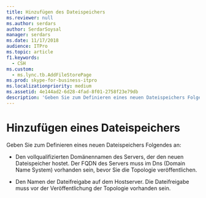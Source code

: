 ```yaml
---
title: Hinzufügen des Dateispeichers
ms.reviewer: null
ms.author: serdars
author: SerdarSoysal
manager: serdars
ms.date: 11/17/2018
audience: ITPro
ms.topic: article
f1.keywords:
  - CSH
ms.custom:
  - ms.lync.tb.AddFileStorePage
ms.prod: skype-for-business-itpro
ms.localizationpriority: medium
ms.assetid: 4e144ad2-6d28-4fad-8f01-2758f23e79db
description: 'Geben Sie zum Definieren eines neuen Dateispeichers Folgendes an:'
---
```


# <a name="add-file-store"></a>Hinzufügen eines Dateispeichers
 
Geben Sie zum Definieren eines neuen Dateispeichers Folgendes an:
  
- Den vollqualifizierten Domänennamen des Servers, der den neuen Dateispeicher hostet. Der FQDN des Servers muss im Dns (Domain Name System) vorhanden sein, bevor Sie die Topologie veröffentlichen.
    
- Den Namen der Dateifreigabe auf dem Hostserver. Die Dateifreigabe muss vor der Veröffentlichung der Topologie vorhanden sein. 
    

